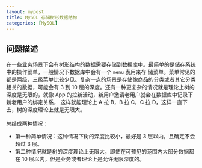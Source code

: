 ```yaml
---
layout: mypost
title: MySQL 存储树形数据结构
categories: [MySQL]
---
```


## 问题描述
在一些业务场景下会有树形结构的数据需要存储到数据库中。最简单的是储存系统中的操作菜单，一般情况下数据库中会有一个 `menu` 表用来存
储菜单。菜单常见的都是两级，三级菜单比较少见。复杂一点的场景是存储像商品的分类或者其它分类相关的数据，可能会有 3 到 10 
层的深度。还有一种更复杂的情况就是理论上树的深度是无限的，就像 App 的拉新活动，新用户邀请老用户就会在数据库中记录下新老用户的绑定关系，
这样就能理论上 A 拉 B，B 拉 C，C 拉 D，这样一直下去，树的深度理论上就是无限大。  
<br/>
总结成两种情况：
- 第一种简单情况：这种情况下树的深度比较小，最好是 3 层以内，且确定不会超过 3 层。
- 第二种情况就是树的深度理论上无限大，即使在可预见的范围内大部分数据都在 10 层以内，但是业务或者理论上是允许无限深度的。
